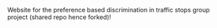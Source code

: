 Website for the preference based discrimination in traffic stops group project (shared repo hence forked)!
